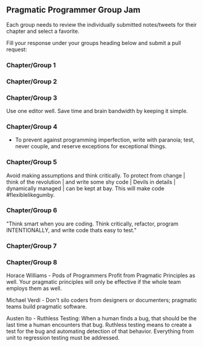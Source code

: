 ## Pragmatic Programmer Group Jam

Each group needs to review the individually submitted notes/tweets for their chapter and select a favorite.

Fill your response under your groups heading below and submit a pull request:

### Chapter/Group 1

### Chapter/Group 2

### Chapter/Group 3
Use one editor well. Save time and brain bandwidth by keeping it simple.

### Chapter/Group 4
  * To prevent against programming imperfection, write with paranoia; test, never couple, and reserve exceptions for exceptional things.

### Chapter/Group 5
Avoid making assumptions and think critically. To protect from change | think of the revolution | and write some shy code | Devils in details | dynamically managed | can be kept at bay. This will make code #flexiblelikegumby.

### Chapter/Group 6
"Think smart when you are coding.  Think critically, refactor, program INTENTIONALLY, and write code thats easy to test."

### Chapter/Group 7

### Chapter/Group 8

Horace Williams -
Pods of Programmers Profit from Pragmatic Principles as
well. Your pragmatic principles will only be effective if the whole
team employs them as well.

Michael Verdi -
Don't silo coders from designers or documenters; pragmatic teams build pragmatic software.

Austen Ito -
Ruthless Testing: When a human finds a bug, that should be the last time a
human encounters that bug. Ruthless testing means to create a test for the bug
and automating detection of that behavior. Everything from unit to regression
testing must be addressed.

